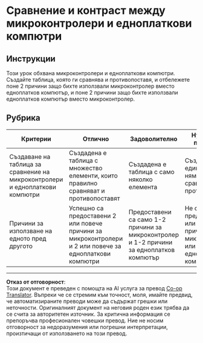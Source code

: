 <!--
CO_OP_TRANSLATOR_METADATA:
{
  "original_hash": "750bd75866471141f857240219084767",
  "translation_date": "2025-08-28T10:04:17+00:00",
  "source_file": "1-getting-started/lessons/2-deeper-dive/assignment.md",
  "language_code": "bg"
}
-->
# Сравнение и контраст между микроконтролери и едноплаткови компютри

## Инструкции

Този урок обхвана микроконтролери и едноплаткови компютри. Създайте таблица, която ги сравнява и противопоставя, и отбележете поне 2 причини защо бихте използвали микроконтролер вместо едноплатков компютър, и поне 2 причини защо бихте използвали едноплатков компютър вместо микроконтролер.

## Рубрика

| Критерии | Отлично | Задоволително | Нуждае се от подобрение |
| -------- | --------- | -------- | ----------------- |
| Създаване на таблица за сравнение на микроконтролери и едноплаткови компютри | Създадена е таблица с множество елементи, които правилно сравняват и противопоставят | Създадена е таблица с само няколко елемента | Създаден е само един елемент или няма елементи за сравнение и противопоставяне |
| Причини за използване на едното пред другото | Успешно са предоставени 2 или повече причини за микроконтролери и 2 или повече за едноплаткови компютри | Предоставени са само 1-2 причини за микроконтролер и 1-2 причини за едноплатков компютър | Не са предоставени 1 или повече причини за микроконтролер или за едноплатков компютър |

---

**Отказ от отговорност**:  
Този документ е преведен с помощта на AI услуга за превод [Co-op Translator](https://github.com/Azure/co-op-translator). Въпреки че се стремим към точност, моля, имайте предвид, че автоматизираните преводи може да съдържат грешки или неточности. Оригиналният документ на неговия роден език трябва да се счита за авторитетен източник. За критична информация се препоръчва професионален човешки превод. Ние не носим отговорност за недоразумения или погрешни интерпретации, произтичащи от използването на този превод.